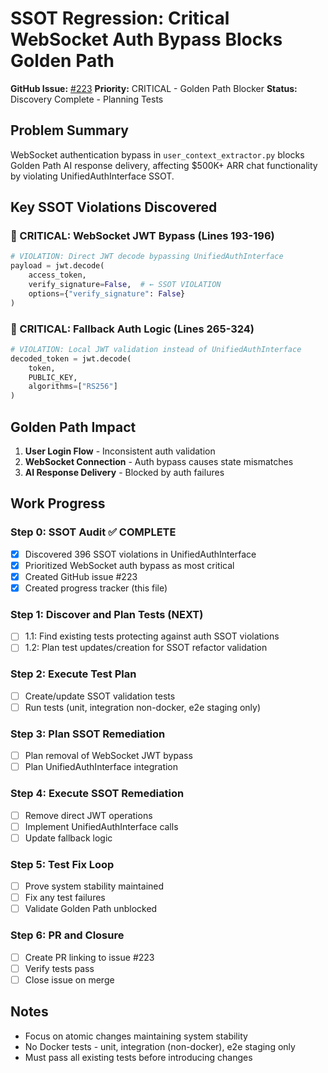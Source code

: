 # SSOT Regression: Critical WebSocket Auth Bypass Blocks Golden Path

**GitHub Issue:** [#223](https://github.com/netra-systems/netra-apex/issues/223)
**Priority:** CRITICAL - Golden Path Blocker
**Status:** Discovery Complete - Planning Tests

## Problem Summary

WebSocket authentication bypass in `user_context_extractor.py` blocks Golden Path AI response delivery, affecting $500K+ ARR chat functionality by violating UnifiedAuthInterface SSOT.

## Key SSOT Violations Discovered

### 🔴 CRITICAL: WebSocket JWT Bypass (Lines 193-196)
```python
# VIOLATION: Direct JWT decode bypassing UnifiedAuthInterface
payload = jwt.decode(
    access_token,
    verify_signature=False,  # ← SSOT VIOLATION
    options={"verify_signature": False}
)
```

### 🔴 CRITICAL: Fallback Auth Logic (Lines 265-324)
```python
# VIOLATION: Local JWT validation instead of UnifiedAuthInterface
decoded_token = jwt.decode(
    token,
    PUBLIC_KEY,
    algorithms=["RS256"]
)
```

## Golden Path Impact

1. **User Login Flow** - Inconsistent auth validation
2. **WebSocket Connection** - Auth bypass causes state mismatches  
3. **AI Response Delivery** - Blocked by auth failures

## Work Progress

### Step 0: SSOT Audit ✅ COMPLETE
- [x] Discovered 396 SSOT violations in UnifiedAuthInterface
- [x] Prioritized WebSocket auth bypass as most critical
- [x] Created GitHub issue #223
- [x] Created progress tracker (this file)

### Step 1: Discover and Plan Tests (NEXT)
- [ ] 1.1: Find existing tests protecting against auth SSOT violations
- [ ] 1.2: Plan test updates/creation for SSOT refactor validation

### Step 2: Execute Test Plan  
- [ ] Create/update SSOT validation tests
- [ ] Run tests (unit, integration non-docker, e2e staging only)

### Step 3: Plan SSOT Remediation
- [ ] Plan removal of WebSocket JWT bypass
- [ ] Plan UnifiedAuthInterface integration

### Step 4: Execute SSOT Remediation  
- [ ] Remove direct JWT operations
- [ ] Implement UnifiedAuthInterface calls
- [ ] Update fallback logic

### Step 5: Test Fix Loop
- [ ] Prove system stability maintained
- [ ] Fix any test failures
- [ ] Validate Golden Path unblocked

### Step 6: PR and Closure
- [ ] Create PR linking to issue #223
- [ ] Verify tests pass
- [ ] Close issue on merge

## Notes
- Focus on atomic changes maintaining system stability
- No Docker tests - unit, integration (non-docker), e2e staging only
- Must pass all existing tests before introducing changes